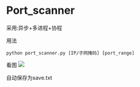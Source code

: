 # Port_scanner

采用:异步+多进程+协程

用法
```
python port_scanner.py [IP/子网掩码] [port_range]
```

看图
![](https://s2.ax1x.com/2019/10/24/KauV2R.md.png)

自动保存为save.txt
